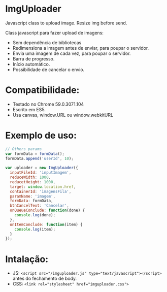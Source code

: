 # ImgUploader
Javascript class to upload image. Resize img before send.

Class javascript para fazer upload de imagens:
- Sem dependência de bibliotecas
- Redimensiona a imagem antes de enviar, para poupar o servidor.
- Envia uma imagem de cada vez, para poupar o servidor.
- Barra de progresso.
- Início automático.
- Possibilidade de cancelar o envio.

# Compatibilidade:
- Testado no Chrome 59.0.3071.104
- Escrito em ES5.
- Usa canvas, window.URL ou window.webkitURL

# Exemplo de uso:

```javascript
// Others params
var formData = formData();
formData.append('userId', 10);
  
var uploader = new ImgUploader({
  inputFileId: 'inputImagem',
  reduceWidth: 1000,
  reducetHeight: 1000,
  target: window.location.href,
  containerId: 'imagensFila',
  paramName: 'imagem',
  formData: formData,
  btnCancelText: 'Cancelar',
  onQueueConclude: function(done) {
    console.log(done);
  },
  onItemConclude: function(item) {
    console.log(item);
  }
});
```

# Intalação:
- JS: `<script src="/imguploader.js" type="text/javascript"></script>` antes do fechamento de body.
- CSS: `<link rel="stylesheet" href="imguploader.css">`
